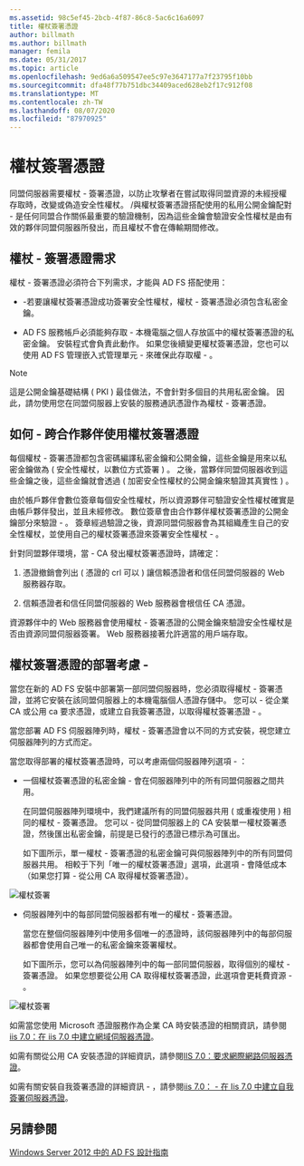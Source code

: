 ```yaml
---
ms.assetid: 98c5ef45-2bcb-4f87-86c8-5ac6c16a6097
title: 權杖簽署憑證
author: billmath
ms.author: billmath
manager: femila
ms.date: 05/31/2017
ms.topic: article
ms.openlocfilehash: 9ed6a6a509547ee5c97e3647177a7f23795f10bb
ms.sourcegitcommit: dfa48f77b751dbc34409aced628eb2f17c912f08
ms.translationtype: MT
ms.contentlocale: zh-TW
ms.lasthandoff: 08/07/2020
ms.locfileid: "87970925"
---
```

# <a name="token-signing-certificates"></a>權杖簽署憑證

同盟伺服器需要權杖 \- 簽署憑證，以防止攻擊者在嘗試取得同盟資源的未經授權存取時，改變或偽造安全性權杖。 \/與權杖簽署憑證搭配使用的私用公開金鑰配對 \- 是任何同盟合作關係最重要的驗證機制，因為這些金鑰會驗證安全性權杖是由有效的夥伴同盟伺服器所發出，而且權杖不會在傳輸期間修改。

## <a name="token-signing-certificate-requirements"></a>權杖 \- 簽署憑證需求
權杖 \- 簽署憑證必須符合下列需求，才能與 AD FS 搭配使用：

-   \-若要讓權杖簽署憑證成功簽署安全性權杖，權杖 \- 簽署憑證必須包含私密金鑰。

-   AD FS 服務帳戶必須能夠存取 \- 本機電腦之個人存放區中的權杖簽署憑證的私密金鑰。 安裝程式會負責此動作。 如果您後續變更權杖簽署憑證，您也可以使用 AD FS 管理嵌入式管理單元 \- 來確保此存取權 \- 。

> [!NOTE]
> 這是公開金鑰基礎結構 \( PKI \) 最佳做法，不會針對多個目的共用私密金鑰。 因此，請勿使用您在同盟伺服器上安裝的服務通訊憑證作為權杖 \- 簽署憑證。

## <a name="how-token-signing-certificates-are-used-across-partners"></a>如何 \- 跨合作夥伴使用權杖簽署憑證
每個權杖 \- 簽署憑證都包含密碼編譯私密金鑰和公開金鑰，這些金鑰是用來以私密金鑰做為 \( 安全性權杖，以數位方式簽署 \) 。 之後，當夥伴同盟伺服器收到這些金鑰之後，這些金鑰就會透過 \( 加密安全性權杖的公開金鑰來驗證其真實性 \) 。

由於帳戶夥伴會數位簽章每個安全性權杖，所以資源夥伴可驗證安全性權杖確實是由帳戶夥伴發出，並且未經修改。 數位簽章會由合作夥伴權杖簽署憑證的公開金鑰部分來驗證 \- 。 簽章經過驗證之後，資源同盟伺服器會為其組織產生自己的安全性權杖，並使用自己的權杖簽署憑證來簽署安全性權杖 \- 。

針對同盟夥伴環境，當 \- CA 發出權杖簽署憑證時，請確定：

1.  憑證撤銷會列出 \( 憑證的 crl 可以 \) 讓信賴憑證者和信任同盟伺服器的 Web 服務器存取。

2.  信賴憑證者和信任同盟伺服器的 Web 服務器會根信任 CA 憑證。

資源夥伴中的 Web 服務器會使用權杖 \- 簽署憑證的公開金鑰來驗證安全性權杖是否由資源同盟伺服器簽署。 Web 服務器接著允許適當的用戶端存取。

## <a name="deployment-considerations-for-token-signing-certificates"></a>權杖簽署憑證的部署考慮 \-
當您在新的 AD FS 安裝中部署第一部同盟伺服器時，您必須取得權杖 \- 簽署憑證，並將它安裝在該同盟伺服器上的本機電腦個人憑證存儲中。 您可以 \- 從企業 CA 或公用 ca 要求憑證，或建立自我簽署憑證，以取得權杖簽署憑證 \- 。

當您部署 AD FS 伺服器陣列時，權杖 \- 簽署憑證會以不同的方式安裝，視您建立伺服器陣列的方式而定。

當您取得部署的權杖簽署憑證時，可以考慮兩個伺服器陣列選項 \- ：

-   一個權杖簽署憑證的私密金鑰 \- 會在伺服器陣列中的所有同盟伺服器之間共用。

    在同盟伺服器陣列環境中，我們建議所有的同盟伺服器共用 \( 或重複使用 \) 相同的權杖 \- 簽署憑證。 您可以 \- 從同盟伺服器上的 CA 安裝單一權杖簽署憑證，然後匯出私密金鑰，前提是已發行的憑證已標示為可匯出。

    如下圖所示，單一權杖 \- 簽署憑證的私密金鑰可與伺服器陣列中的所有同盟伺服器共用。 相較于下列「唯一的權杖簽署憑證」選項，此選項 \- 會降低成本（如果您打算 \- 從公用 CA 取得權杖簽署憑證）。

![權杖簽署](media/adfs2_fedserver_certstory_3.gif)

-   伺服器陣列中的每部同盟伺服器都有唯一的權杖 \- 簽署憑證。

    當您在整個伺服器陣列中使用多個唯一的憑證時，該伺服器陣列中的每部伺服器都會使用自己唯一的私密金鑰來簽署權杖。

    如下圖所示，您可以為伺服器陣列中的每一部同盟伺服器，取得個別的權杖 \- 簽署憑證。 如果您想要從公用 CA 取得權杖簽署憑證，此選項會更耗費資源 \- 。

![權杖簽署](media/adfs2_fedserver_certstory_4.gif)

如需當您使用 Microsoft 憑證服務作為企業 CA 時安裝憑證的相關資訊，請參閱[iis 7.0：在 iis 7.0 中建立網域伺服器憑證](https://go.microsoft.com/fwlink/?LinkId=108548)。

如需有關從公用 CA 安裝憑證的詳細資訊，請參閱[IIS 7.0：要求網際網路伺服器憑證](https://go.microsoft.com/fwlink/?LinkId=108549)。

如需有關安裝自我簽署憑證的詳細資訊 \- ，請參閱[iis 7.0： \- 在 Iis 7.0 中建立自我簽署伺服器憑證](https://go.microsoft.com/fwlink/?LinkID=108271)。

## <a name="see-also"></a>另請參閱
[Windows Server 2012 中的 AD FS 設計指南](AD-FS-Design-Guide-in-Windows-Server-2012.md)
